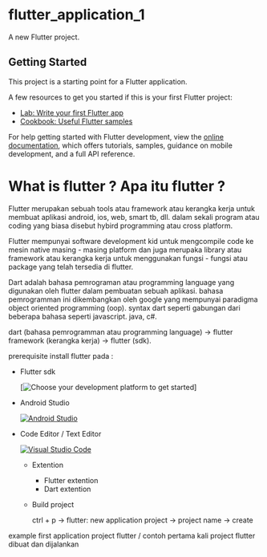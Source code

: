 # flutter_application_1

A new Flutter project.

## Getting Started

This project is a starting point for a Flutter application.

A few resources to get you started if this is your first Flutter project:

- [Lab: Write your first Flutter app](https://docs.flutter.dev/get-started/codelab)
- [Cookbook: Useful Flutter samples](https://docs.flutter.dev/cookbook)

For help getting started with Flutter development, view the
[online documentation](https://docs.flutter.dev/), which offers tutorials,
samples, guidance on mobile development, and a full API reference.

# What is flutter ? Apa itu flutter ?

Flutter merupakan sebuah tools atau framework atau kerangka kerja untuk membuat aplikasi android, ios, web, smart tb, dll. dalam sekali program atau coding yang biasa disebut hybird programming atau cross platform.

Flutter mempunyai software development kid untuk mengcompile code ke mesin native masing - masing platform dan juga merupaka library atau framework atau kerangka kerja untuk menggunakan fungsi - fungsi atau package yang telah tersedia di flutter.

Dart adalah bahasa pemrograman atau programming language yang digunakan oleh flutter dalam pembuatan sebuah aplikasi. bahasa pemrogramman ini dikembangkan oleh google yang mempunyai paradigma object oriented programming (oop). syntax dart seperti gabungan dari beberapa bahasa seperti javascript. java, c#.

dart (bahasa pemrogramman atau programming language) → flutter framework (kerangka kerja) → flutter (sdk).

prerequisite install flutter pada :

- Flutter sdk
    
    [![Choose your development platform to get started](https://docs.flutter.dev/get-started/install)]
    
- Android Studio
    
    [![Android Studio](https://img.icons8.com/color/48/000000/android-studio--v2.png)](https://developer.android.com/studio)

    
- Code Editor / Text Editor
    
    [![Visual Studio Code](https://img.icons8.com/fluent/48/000000/visual-studio-code-2019.png)](https://code.visualstudio.com/)
    
    - Extention
        - Flutter extention
        - Dart extention
    - Build project
        
        ctrl + p → flutter: new application project → project name → create
        
    

example first application project flutter / contoh pertama kali project flutter dibuat dan dijalankan
